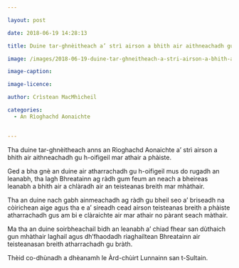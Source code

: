 ```yaml
---

layout: post

date: 2018-06-19 14:28:13

title: Duine tar-ghnèitheach a’ strì airson a bhith air aithneachadh gu h-oifigeil mar athair a phàiste

image: /images/2018-06-19-duine-tar-ghneitheach-a-stri-airson-a-bhith-air-aithneachadh-gu-h-oifigeil-mar-athair-a-phaiste.webp

image-caption:

image-licence:

author: Crìstean MacMhìcheil

categories:
  - An Rìoghachd Aonaichte
  

---
```


Tha duine tar-ghnèitheach anns an Rìoghachd Aonaichte a’ strì airson a bhith air aithneachadh gu h-oifigeil mar athair a phàiste.

<!--more-->

Ged a bha gnè an duine air atharrachadh gu h-oifigeil mus do rugadh an leanabh, tha lagh Bhreatainn ag ràdh gum feum an neach a bheireas leanabh a bhith air a chlàradh air an teisteanas breith mar mhàthair.

Tha an duine nach gabh ainmeachadh ag ràdh gu bheil seo a’ briseadh na còirichean aige agus tha e a’ sireadh cead airson teisteanas breith a phàiste atharrachadh gus am bi e clàraichte air mar athair no pàrant seach màthair.

Ma tha an duine soirbheachail bidh an leanabh a’ chiad fhear san dùthaich gun mhàthair laghail agus dh’fhaodadh riaghailtean Bhreatainn air teisteanasan breith atharrachadh gu bràth.

Thèid co-dhùnadh a dhèanamh le Àrd-chùirt Lunnainn san t-Sultain.
